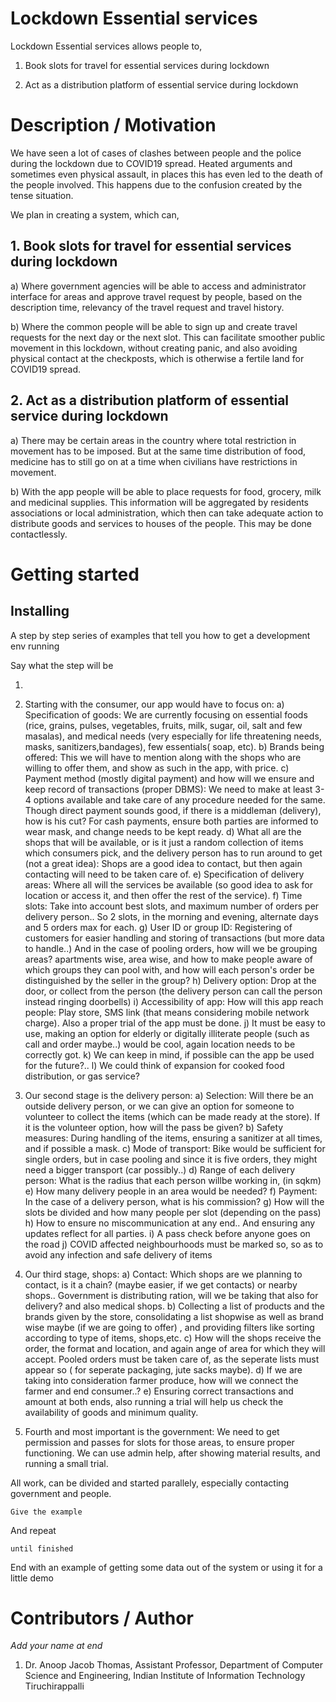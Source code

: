 # Lockdown Essential services

Lockdown Essential services allows people to,

1. Book slots for travel for essential services during lockdown

2. Act as a distribution platform of essential service during lockdown

# Description / Motivation

We have seen a lot of cases of clashes between people and the police
during the lockdown due to COVID19 spread. Heated arguments and
sometimes even physical assault, in places this has even led to the
death of the people involved. This happens due to the confusion
created by the tense situation.

We plan in creating a system, which can,

## 1. Book slots for travel for essential services during lockdown

a) Where government agencies will be able to access and
administrator interface for areas and approve travel request by
people, based on the description time, relevancy of the travel request
and travel history.

b) Where the common people will be able to sign up and create
travel requests for the next day or the next slot. This can facilitate
smoother public movement in this lockdown, without creating panic, and
also avoiding physical contact at the checkposts, which is otherwise a
fertile land for COVID19 spread.

## 2. Act as a distribution platform of essential service during lockdown

a) There may be certain areas in the country where total restriction
in movement has to be imposed. But at the same time distribution of
food, medicine has to still go on at a time when civilians have
restrictions in movement.

b) With the app people will be able to place requests for food,
grocery, milk and medicinal supplies. This information will be
aggregated by residents associations or local administration, which
then can take adequate action to distribute goods and services to
houses of the people. This may be done contactlessly.

# Getting started
## Installing

A step by step series of examples that tell you how to get a
development env running

Say what the step will be

1)
2) Starting with the consumer, our app would have to focus on:
  a) Specification of goods: We are currently focusing on essential foods (rice, grains, pulses, vegetables, fruits,        milk, sugar, oil, salt and few masalas), and medical needs (very especially for life threatening needs, masks, sanitizers,bandages), few essentials( soap, etc).
  b) Brands being offered: This we will have to mention along with the shops who are willing to offer them, and show as such in the app, with price.
  c) Payment method (mostly digital payment) and how will we ensure and keep record of transactions (proper DBMS): We need to make at least 3-4 options available and take care of any procedure needed for the same. Though direct payment sounds good, if there is a middleman (delivery), how is his cut? For cash payments, ensure both parties are informed to wear mask, and change needs to be kept ready.
  d) What all are the shops that will be available, or is it just a random collection of items which consumers pick, and the delivery person has to run around to get (not a great idea): Shops are a good idea to contact, but then again contacting will need to be taken care of.
  e) Specification of delivery areas: Where all will the services be available (so good idea to ask for location or access it, and then offer the rest of the service).
  f) Time slots: Take into account best slots, and maximum number of orders per delivery person.. So 2 slots, in the morning and evening, alternate days and 5 orders max for each.
  g) User ID or group ID: Registering of customers for easier handling and storing of transactions (but more data to handle..) And in the case of pooling orders, how will we be grouping areas? apartments wise, area wise, and how to make people aware of which groups they can pool with, and how will each person's order be distinguished by the seller in the group?
  h) Delivery option: Drop at the door, or collect from the person (the delivery person can call the person instead ringing doorbells)
  i) Accessibility of app: How will this app reach people: Play store, SMS link (that means considering mobile network charge). Also a proper trial of the app must be done. 
  j) It must be easy to use, making an option for elderly or digitally illiterate people (such as call and order maybe..) would be cool, again location needs to be correctly got.
  k) We can keep in mind, if possible can the app be used for the future?.. 
  l) We could think of expansion for cooked food distribution, or gas service?
  
3) Our second stage is the delivery person: 
  a) Selection: Will there be an outside delivery person, or we can give an option for someone to volunteer to collect the items (which can be made ready at the store). If it is the volunteer option, how will the pass be given?
  b) Safety measures: During handling of the items, ensuring a sanitizer at all times, and if possible a mask. 
  c) Mode of transport: Bike would be sufficient for single orders, but in case pooling and since it is five orders, they might need a bigger transport (car possibly..)
  d) Range of each delivery person: What is the radius that each person willbe working in, (in sqkm)
  e) How many delivery people in an area would be needed?
  f) Payment: In the case of a delivery person, what is his commission? 
  g) How will the slots be divided and how many people per slot (depending on the pass)
  h) How to ensure no miscommunication at any end.. And ensuring any updates reflect for all parties. 
  i) A pass check before anyone goes on the road
  j) COVID affected neighbourhoods must be marked so, so as to avoid any infection and safe delivery of items
  
 4) Our third stage, shops:
   a) Contact: Which shops are we planning to contact, is it a chain? (maybe easier, if we get contacts) or nearby shops.. Government is distributing ration, will we be taking that also for delivery? and also medical shops. 
   b) Collecting a list of products and the brands given by the store, consolidating a list shopwise as well as brand wise maybe (if we are going to offer) , and providing filters like sorting according to type of items, shops,etc.
   c) How will the shops receive the order, the format and location, and again ange of area for which they will accept. Pooled orders must be taken care of, as the seperate lists must appear so ( for seperate packaging, jute sacks maybe). 
   d) If we are taking into consideration farmer produce, how will we connect the farmer and end consumer..? 
   e) Ensuring correct transactions and amount at both ends, also running a trial will help us check the availability of goods and minimum quality. 
   
 4) Fourth and most important is the government:
   We need to get permission and passes for slots for those areas, to ensure proper functioning. We can use admin help, after showing material results, and running a small trial. 
  
  All work, can be divided and started parallely, especially contacting government and people.
   


```
Give the example
```

And repeat

```
until finished
```

End with an example of getting some data out of the system or using it
for a little demo

## 

# Contributors / Author

*Add your name at end*

1. Dr. Anoop Jacob Thomas, Assistant Professor, Department of Computer
Science and Engineering, Indian Institute of Information Technology
Tiruchirappalli
